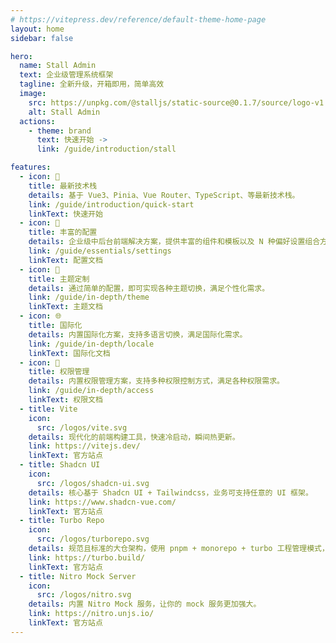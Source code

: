 ```yaml
---
# https://vitepress.dev/reference/default-theme-home-page
layout: home
sidebar: false

hero:
  name: Stall Admin
  text: 企业级管理系统框架
  tagline: 全新升级，开箱即用，简单高效
  image:
    src: https://unpkg.com/@stalljs/static-source@0.1.7/source/logo-v1.webp
    alt: Stall Admin
  actions:
    - theme: brand
      text: 快速开始 ->
      link: /guide/introduction/stall

features:
  - icon: 🚀
    title: 最新技术栈
    details: 基于 Vue3、Pinia、Vue Router、TypeScript、等最新技术栈。
    link: /guide/introduction/quick-start
    linkText: 快速开始
  - icon: 🦄
    title: 丰富的配置
    details: 企业级中后台前端解决方案，提供丰富的组件和模板以及 N 种偏好设置组合方案。
    link: /guide/essentials/settings
    linkText: 配置文档
  - icon: 🎨
    title: 主题定制
    details: 通过简单的配置，即可实现各种主题切换，满足个性化需求。
    link: /guide/in-depth/theme
    linkText: 主题文档
  - icon: 🌐
    title: 国际化
    details: 内置国际化方案，支持多语言切换，满足国际化需求。
    link: /guide/in-depth/locale
    linkText: 国际化文档
  - icon: 🔐
    title: 权限管理
    details: 内置权限管理方案，支持多种权限控制方式，满足各种权限需求。
    link: /guide/in-depth/access
    linkText: 权限文档
  - title: Vite
    icon:
      src: /logos/vite.svg
    details: 现代化的前端构建工具，快速冷启动，瞬间热更新。
    link: https://vitejs.dev/
    linkText: 官方站点
  - title: Shadcn UI
    icon:
      src: /logos/shadcn-ui.svg
    details: 核心基于 Shadcn UI + Tailwindcss，业务可支持任意的 UI 框架。
    link: https://www.shadcn-vue.com/
    linkText: 官方站点
  - title: Turbo Repo
    icon:
      src: /logos/turborepo.svg
    details: 规范且标准的大仓架构，使用 pnpm + monorepo + turbo 工程管理模式，提供企业级开发规范。
    link: https://turbo.build/
    linkText: 官方站点
  - title: Nitro Mock Server
    icon:
      src: /logos/nitro.svg
    details: 内置 Nitro Mock 服务，让你的 mock 服务更加强大。
    link: https://nitro.unjs.io/
    linkText: 官方站点
---
```

